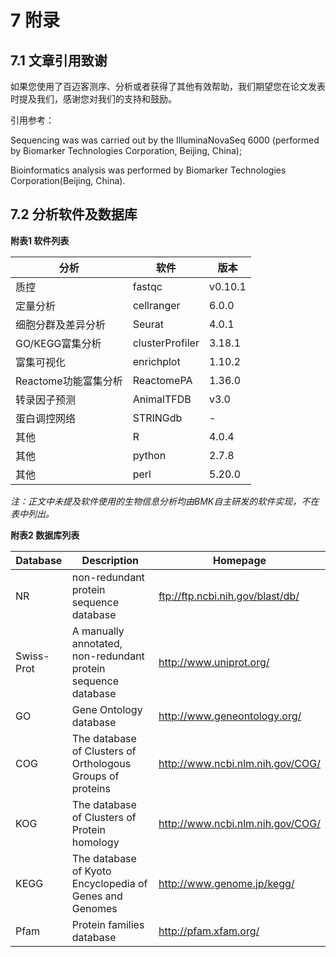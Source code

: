 # 7 附录

## **7.1 文章引用致谢**

如果您使用了百迈客测序、分析或者获得了其他有效帮助，我们期望您在论文发表时提及我们，感谢您对我们的支持和鼓励。

引用参考：

Sequencing was was carried out by the IlluminaNovaSeq 6000 (performed by Biomarker Technologies Corporation, Beijing, China);

Bioinformatics analysis was performed by Biomarker Technologies Corporation(Beijing, China).

## **7.2 分析软件及数据库**

**附表1 软件列表**

| 分析             | 软件              | 版本      |
| -------------- | --------------- | ------- |
| 质控             | fastqc          | v0.10.1 |
| 定量分析           | cellranger      | 6.0.0   |
| 细胞分群及差异分析      | Seurat          | 4.0.1   |
| GO/KEGG富集分析    | clusterProfiler | 3.18.1  |
| 富集可视化          | enrichplot      | 1.10.2  |
| Reactome功能富集分析 | ReactomePA      | 1.36.0  |
| 转录因子预测         | AnimalTFDB      | v3.0    |
| 蛋白调控网络         | STRINGdb        | -       |
| 其他             | R               | 4.0.4   |
| 其他             | python          | 2.7.8   |
| 其他             | perl            | 5.20.0  |

_注：正文中未提及软件使用的生物信息分析均由BMK自主研发的软件实现，不在表中列出。_

**附表2 数据库列表**

| Database   | Description                                                   | Homepage                         |
| ---------- | ------------------------------------------------------------- | -------------------------------- |
| NR         | non-redundant protein sequence database                       | ftp://ftp.ncbi.nih.gov/blast/db/ |
| Swiss-Prot | A manually annotated, non-redundant protein sequence database | http://www.uniprot.org/          |
| GO         | Gene Ontology database                                        | http://www.geneontology.org/     |
| COG        | The database of Clusters of Orthologous Groups of proteins    | http://www.ncbi.nlm.nih.gov/COG/ |
| KOG        | The database of Clusters of Protein homology                  | http://www.ncbi.nlm.nih.gov/COG/ |
| KEGG       | The database of Kyoto Encyclopedia of Genes and Genomes       | http://www.genome.jp/kegg/       |
| Pfam       | Protein families database                                     | http://pfam.xfam.org/            |

#### &#x20;<a href="#js-reference" id="js-reference"></a>
